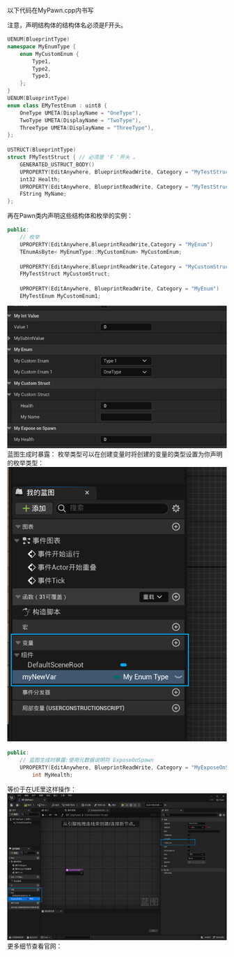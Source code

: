 以下代码在MyPawn.cpp内书写

注意，声明结构体的结构体名必须是F开头。
~~~cpp
UENUM(BlueprintType)
namespace MyEnumType {
	enum MyCustomEnum {
		Type1,
		Type2,
		Type3,
	};
}
UENUM(BlueprintType)
enum class EMyTestEnum : uint8 {
	OneType UMETA(DisplayName = "OneType"),
	TwoType UMETA(DisplayName = "TwoType"),
	ThreeType UMETA(DisplayName = "ThreeType"),
};

USTRUCT(BlueprintType)
struct FMyTestStruct { // 必须是 'F '开头 。
	GENERATED_USTRUCT_BODY()
	UPROPERTY(EditAnywhere, BlueprintReadWrite, Category = "MyTestStruct")
	int32 Health;
	UPROPERTY(EditAnywhere, BlueprintReadWrite, Category = "MyTestStruct")
	FString MyName;
};


~~~

再在Pawn类内声明这些结构体和枚举的实例：

```cpp
public:
	// 枚举
	UPROPERTY(EditAnywhere,BlueprintReadWrite,Category = "MyEnum")
	TEnumAsByte< MyEnumType::MyCustomEnum> MyCustomEnum;

	UPROPERTY(EditAnywhere,BlueprintReadWrite,Category = "MyCustomStruct")
	FMyTestStruct MyCustomStruct;

	UPROPERTY(EditAnywhere, BlueprintReadWrite, Category = "MyEnum")
	EMyTestEnum MyCustomEnum1;
```
![alt text](Snipaste_2024-05-28_19-47-41.png)
蓝图生成时暴露：
枚举类型可以在创建变量时将创建的变量的类型设置为你声明的枚举类型：
![alt text](Snipaste_2024-05-28_19-17-02.png)
```cpp
public:
	// 蓝图生成时暴露:使用元数据说明符 ExposeOnSpawn
	UPROPERTY(EditAnywhere, BlueprintReadWrite, Category = "MyExposeOnSpawn", meta = (ExposeOnSpawn = "ExposeOnSpawnValue"))
		int MyHealth;
```
等价于在UE里这样操作：
![alt text](Snipaste_2024-05-28_19-44-56.png)
更多细节查看官网：
